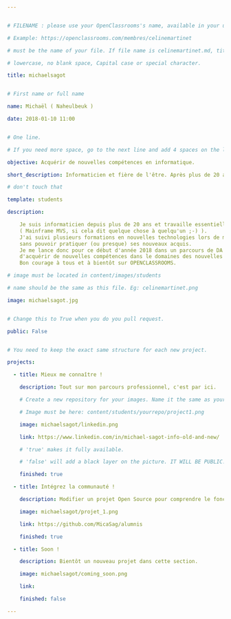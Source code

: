 ```yaml
---


# FILENAME : please use your OpenClassrooms's name, available in your url.

# Example: https://openclassrooms.com/membres/celinemartinet

# must be the name of your file. If file name is celinemartinet.md, title is celinemartinet.

# lowercase, no blank space, Capital case or special character.

title: michaelsagot


# First name or full name

name: Michaël ( Naheulbeuk )

date: 2018-01-10 11:00


# One line.

# If you need more space, go to the next line and add 4 spaces on the left, as in 'description'.

objective: Acquérir de nouvelles compétences en informatique.

short_description: Informaticien et fière de l'être. Après plus de 20 ans, j'ai toujours soif de nouvelles connaissances.

# don't touch that

template: students

description:

    Je suis informaticien depuis plus de 20 ans et travaille essentiellement sur d'anciennes technologies 
    ( Mainframe MVS, si cela dit quelque chose à quelqu'un ;-) ).
    J'ai suivi plusieurs formations en nouvelles technologies lors de mes 20 années (Java, J2ee, Web, etc...), 
    sans pouvoir pratiquer (ou presque) ses nouveaux acquis. 
    Je me lance donc pour ce début d'année 2018 dans un parcours de DA Android qui devrait me permettre 
    d'acquérir de nouvelles compétences dans le domaines des nouvelles technologies. 
    Bon courage à tous et à bientôt sur OPENCLASSROOMS.

# image must be located in content/images/students

# name should be the same as this file. Eg: celinemartinet.png

image: michaelsagot.jpg


# Change this to True when you do you pull request.

public: False


# You need to keep the exact same structure for each new project.

projects:

  - title: Mieux me connaître !

    description: Tout sur mon parcours professionnel, c'est par ici.

    # Create a new repository for your images. Name it the same as your nickname and profile picture.

    # Image must be here: content/students/yourrepo/project1.png

    image: michaelsagot/linkedin.png

    link: https://www.linkedin.com/in/michael-sagot-info-old-and-new/

    # 'true' makes it fully available.

    # 'false' will add a black layer on the picture. IT WILL BE PUBLIC!

    finished: true

  - title: Intégrez la communauté !

    description: Modifier un projet Open Source pour comprendre le fonctionnement de Git, de Github et des pull requests. 

    image: michaelsagot/projet_1.png

    link: https://github.com/MicaSag/alumnis

    finished: true

  - title: Soon !

    description: Bientôt un nouveau projet dans cette section.

    image: michaelsagot/coming_soon.png

    link: 

    finished: false

---
```

